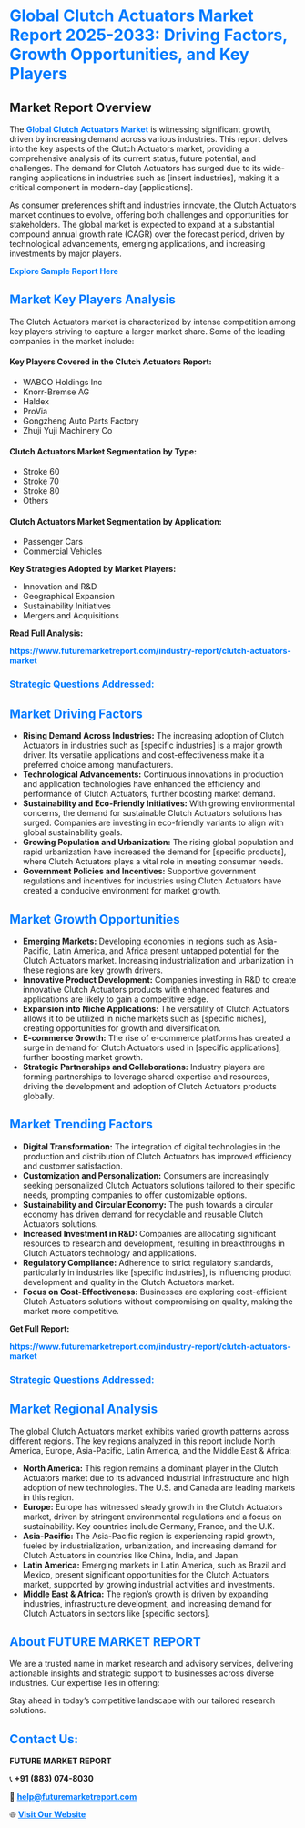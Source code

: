 <h1 style="color: #007BFF;">Global Clutch Actuators Market Report 2025-2033: Driving Factors, Growth Opportunities, and Key Players</h1>

<section id="overview">
<h2>Market Report Overview</h2>
<p>The <a href="https://www.futuremarketreport.com/industry-report/clutch-actuators-market" style="color: #007BFF; text-decoration: none;"><strong>Global Clutch Actuators Market</strong></a> is witnessing significant growth, driven by increasing demand across various industries. This report delves into the key aspects of the Clutch Actuators market, providing a comprehensive analysis of its current status, future potential, and challenges. The demand for Clutch Actuators has surged due to its wide-ranging applications in industries such as [insert industries], making it a critical component in modern-day [applications].</p>
<p>As consumer preferences shift and industries innovate, the Clutch Actuators market continues to evolve, offering both challenges and opportunities for stakeholders. The global market is expected to expand at a substantial compound annual growth rate (CAGR) over the forecast period, driven by technological advancements, emerging applications, and increasing investments by major players.</p>
</section>

<section id="overview">
<p><a href="https://www.futuremarketreport.com/request-sample/reportId=33308" style="color: #007BFF; text-decoration: none;"><strong>Explore Sample Report Here</strong></a></p>
</section>

<section id="key-players">
<h2 style="color: #007BFF;">Market Key Players Analysis</h2>
<p>The Clutch Actuators market is characterized by intense competition among key players striving to capture a larger market share. Some of the leading companies in the market include:</p>
<h4>Key Players Covered in the Clutch Actuators Report:</h4>
<ul><li>WABCO Holdings Inc</li><li>Knorr-Bremse AG</li><li>Haldex</li><li>ProVia</li><li>Gongzheng Auto Parts Factory</li><li>Zhuji Yuji Machinery Co</li></ul>
<h4>Clutch Actuators Market Segmentation by Type:</h4>
<ul><li>Stroke 60</li><li>Stroke 70</li><li>Stroke 80</li><li>Others</li></ul>

<h4>Clutch Actuators Market Segmentation by Application:</h4>
<ul><li>Passenger Cars</li><li>Commercial Vehicles</li></ul>
<p><strong>Key Strategies Adopted by Market Players:</strong></p>
<ul>
<li>Innovation and R&D</li>
<li>Geographical Expansion</li>
<li>Sustainability Initiatives</li>
<li>Mergers and Acquisitions</li>
</ul>
</section>

<section>
<p><strong>Read Full Analysis: </strong></p><a href="https://www.futuremarketreport.com/industry-report/clutch-actuators-market" style="color: #007BFF; text-decoration: none;"><strong>https://www.futuremarketreport.com/industry-report/clutch-actuators-market</strong></a>
<h3 style="color: #007BFF;">Strategic Questions Addressed:</h3>
</section>

<section id="driving-factors">
<h2 style="color: #007BFF;">Market Driving Factors</h2>
<ul>
<li><strong>Rising Demand Across Industries:</strong> The increasing adoption of Clutch Actuators in industries such as [specific industries] is a major growth driver. Its versatile applications and cost-effectiveness make it a preferred choice among manufacturers.</li>
<li><strong>Technological Advancements:</strong> Continuous innovations in production and application technologies have enhanced the efficiency and performance of Clutch Actuators, further boosting market demand.</li>
<li><strong>Sustainability and Eco-Friendly Initiatives:</strong> With growing environmental concerns, the demand for sustainable Clutch Actuators solutions has surged. Companies are investing in eco-friendly variants to align with global sustainability goals.</li>
<li><strong>Growing Population and Urbanization:</strong> The rising global population and rapid urbanization have increased the demand for [specific products], where Clutch Actuators plays a vital role in meeting consumer needs.</li>
<li><strong>Government Policies and Incentives:</strong> Supportive government regulations and incentives for industries using Clutch Actuators have created a conducive environment for market growth.</li>
</ul>
</section>

<section id="growth-opportunities">
<h2 style="color: #007BFF;">Market Growth Opportunities</h2>
<ul>
<li><strong>Emerging Markets:</strong> Developing economies in regions such as Asia-Pacific, Latin America, and Africa present untapped potential for the Clutch Actuators market. Increasing industrialization and urbanization in these regions are key growth drivers.</li>
<li><strong>Innovative Product Development:</strong> Companies investing in R&D to create innovative Clutch Actuators products with enhanced features and applications are likely to gain a competitive edge.</li>
<li><strong>Expansion into Niche Applications:</strong> The versatility of Clutch Actuators allows it to be utilized in niche markets such as [specific niches], creating opportunities for growth and diversification.</li>
<li><strong>E-commerce Growth:</strong> The rise of e-commerce platforms has created a surge in demand for Clutch Actuators used in [specific applications], further boosting market growth.</li>
<li><strong>Strategic Partnerships and Collaborations:</strong> Industry players are forming partnerships to leverage shared expertise and resources, driving the development and adoption of Clutch Actuators products globally.</li>
</ul>
</section>

<section id="trending-factors">
<h2 style="color: #007BFF;">Market Trending Factors</h2>
<ul>
<li><strong>Digital Transformation:</strong> The integration of digital technologies in the production and distribution of Clutch Actuators has improved efficiency and customer satisfaction.</li>
<li><strong>Customization and Personalization:</strong> Consumers are increasingly seeking personalized Clutch Actuators solutions tailored to their specific needs, prompting companies to offer customizable options.</li>
<li><strong>Sustainability and Circular Economy:</strong> The push towards a circular economy has driven demand for recyclable and reusable Clutch Actuators solutions.</li>
<li><strong>Increased Investment in R&D:</strong> Companies are allocating significant resources to research and development, resulting in breakthroughs in Clutch Actuators technology and applications.</li>
<li><strong>Regulatory Compliance:</strong> Adherence to strict regulatory standards, particularly in industries like [specific industries], is influencing product development and quality in the Clutch Actuators market.</li>
<li><strong>Focus on Cost-Effectiveness:</strong> Businesses are exploring cost-efficient Clutch Actuators solutions without compromising on quality, making the market more competitive.</li>
</ul>
</section>

<section>
<p><strong>Get Full Report: </strong></p><a href="https://www.futuremarketreport.com/industry-report/clutch-actuators-market" style="color: #007BFF; text-decoration: none;"><strong>https://www.futuremarketreport.com/industry-report/clutch-actuators-market</strong></a>
<h3 style="color: #007BFF;">Strategic Questions Addressed:</h3>
</section>


<section id="regional-analysis">
<h2 style="color: #007BFF;">Market Regional Analysis</h2>
<p>The global Clutch Actuators market exhibits varied growth patterns across different regions. The key regions analyzed in this report include North America, Europe, Asia-Pacific, Latin America, and the Middle East & Africa:</p>
<ul>
<li><strong>North America:</strong> This region remains a dominant player in the Clutch Actuators market due to its advanced industrial infrastructure and high adoption of new technologies. The U.S. and Canada are leading markets in this region.</li>
<li><strong>Europe:</strong> Europe has witnessed steady growth in the Clutch Actuators market, driven by stringent environmental regulations and a focus on sustainability. Key countries include Germany, France, and the U.K.</li>
<li><strong>Asia-Pacific:</strong> The Asia-Pacific region is experiencing rapid growth, fueled by industrialization, urbanization, and increasing demand for Clutch Actuators in countries like China, India, and Japan.</li>
<li><strong>Latin America:</strong> Emerging markets in Latin America, such as Brazil and Mexico, present significant opportunities for the Clutch Actuators market, supported by growing industrial activities and investments.</li>
<li><strong>Middle East & Africa:</strong> The region’s growth is driven by expanding industries, infrastructure development, and increasing demand for Clutch Actuators in sectors like [specific sectors].</li>
</ul>
</section>

<footer>
<h2 style="color: #007BFF;">About FUTURE MARKET REPORT</h2>
<p>We are a trusted name in market research and advisory services, delivering actionable insights and strategic support to businesses across diverse industries. Our expertise lies in offering:</p>

<p>Stay ahead in today’s competitive landscape with our tailored research solutions.</p>

<h2 style="color: #007BFF;">Contact Us:</h2>
<p><strong>FUTURE MARKET REPORT</strong></p>
<p>📞 <strong>+91 (883) 074-8030</strong></p>
<p>📧 <strong><a href="mailto:help@futuremarketreport.com" style="color: #007BFF;">help@futuremarketreport.com</a></strong></p>
<p>🌐 <strong><a href="https://www.futuremarketreport.com/" style="color: #007BFF;">Visit Our Website</a></strong></p>
</footer>